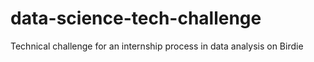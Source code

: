 # data-science-tech-challenge
 Technical challenge for an internship process in data analysis on Birdie
